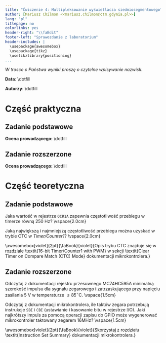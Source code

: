 ```yaml
---
title: "Ćwiczenie 4: Multipleksowanie wyświetlacza siedmiosegmentowego"
author: [Mariusz Chilmon <<mariusz.chilmon@ctm.gdynia.pl>>]
lang: "pl"
titlepage: no
colorlinks: yes
header-right: "\\faEdit"
footer-left: "Sprawozdanie z laboratorium"
header-includes: |
  \usepackage{awesomebox}
  \usepackage{tikz}
  \usetikzlibrary{positioning}
...
```


_W trosce o Państwa wyniki proszę o czytelne wpisywanie nazwisk._

**Data**: \dotfill

**Autorzy**: \dotfill

# Część praktyczna

## Zadanie podstawowe

**Ocena prowadzącego**: \dotfill

## Zadanie rozszerzone

**Ocena prowadzącego**: \dotfill

# Część teoretyczna

## Zadanie podstawowe

Jaka wartość w rejestrze `OCR1A` zapewnia częstotliwość przebiegu w timerze równą 250&nbsp;Hz?
\vspace{2.0cm}

Jaką największą i najmniejszą częstotliwość przebiegu można uzyskać w trybie CTC w _Timer/Counter1_?
\vspace{2.0cm}

\awesomebox[violet]{2pt}{\faBook}{violet}{Opis trybu CTC znajduje się w rozdziale \textit{16-bit Timer/Counter1 with PWM} w sekcji \textit{Clear Timer on Compare Match (CTC) Mode} dokumentacji mikrokontrolera.}

## Zadanie rozszerzone

Odczytaj z dokumentacji rejestru przesuwnego MC74HC595A minimalną szerokość impulsu dla sygnału zegarowego i zatrzaskującego przy napięciu zasilania 5&nbsp;V w temperaturze $\leq 85 ^\circ\text{C}$.
\vspace{1.5cm}

Odczytaj z dokumentacji mikrokontrolera, ile taktów zegara potrzebują instrukcje `SBI` i `CBI` (ustawianie i kasowanie bitu w rejestrze I/O). Jaki najkrótszy impuls za pomocą operacji zapisu do GPIO może wygenerować mikrokontroler taktowany zegarem 16MHz?
\vspace{1.5cm}

\awesomebox[violet]{2pt}{\faBook}{violet}{Skorzystaj z rozdziału \textit{Instruction Set Summary} dokumentacji mikrokontrolera.}
